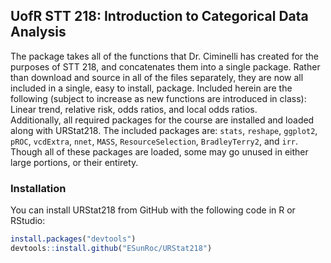 ## UofR STT 218: Introduction to Categorical Data Analysis
The package takes all of the functions that Dr. Ciminelli has created for the purposes of STT 218, and concatenates them into a single package. Rather than download and source in all of the files separately, they are now all included in a single, easy to install, package. Included herein are the following (subject to increase as new functions are introduced in class): Linear trend, relative risk, odds ratios, and local odds ratios.  
Additionally, all required packages for the course are installed and loaded along with URStat218. The included packages are: `stats`, `reshape`, `ggplot2`, `pROC`, `vcdExtra`, `nnet`, `MASS`, `ResourceSelection`, `BradleyTerry2`, and `irr`. Though all of these packages are loaded, some may go unused in either large portions, or their entirety. 

### Installation
You can install URStat218 from GitHub with the following code in R or RStudio:
```r
install.packages("devtools")
devtools::install.github("ESunRoc/URStat218")
```